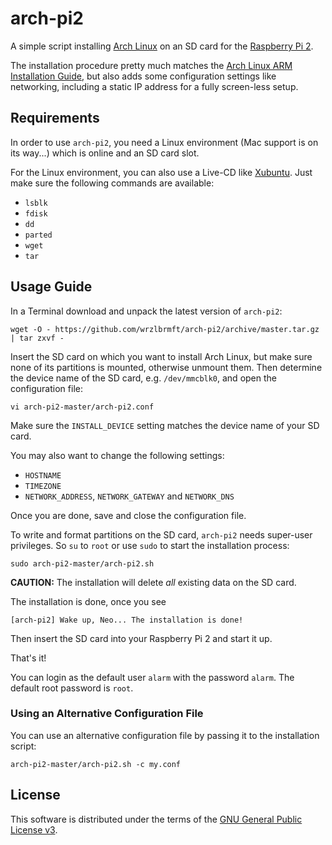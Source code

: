 # arch-pi2
A simple script installing [Arch Linux](https://www.archlinux.org/) on an SD
card for the
[Raspberry Pi 2](https://www.raspberrypi.org/products/raspberry-pi-2-model-b/).

The installation procedure pretty much matches the
[Arch Linux ARM Installation Guide](http://archlinuxarm.org/platforms/armv7/broadcom/raspberry-pi-2),
but also adds some configuration settings like networking, including a static IP
address for a fully screen-less setup.

## Requirements

In order to use
`arch-pi2`,
you need a Linux environment (Mac support is on its way...) which is online and
an SD card slot.

For the Linux environment, you can also use a Live-CD like
[Xubuntu](http://xubuntu.org/). Just make sure the following commands are
available:

* `lsblk`
* `fdisk`
* `dd`
* `parted`
* `wget`
* `tar`

## Usage Guide

In a Terminal download and unpack the latest version of
`arch-pi2`:

```
wget -O - https://github.com/wrzlbrmft/arch-pi2/archive/master.tar.gz | tar zxvf -
```

Insert the SD card on which you want to install Arch Linux, but make sure none
of its partitions is mounted, otherwise unmount them. Then determine the device
name of the SD card, e.g. `/dev/mmcblk0`, and open the configuration file:

```
vi arch-pi2-master/arch-pi2.conf
```

Make sure the `INSTALL_DEVICE` setting matches the device name of your SD card.

You may also want to change the following settings:

* `HOSTNAME`
* `TIMEZONE`
* `NETWORK_ADDRESS`, `NETWORK_GATEWAY` and `NETWORK_DNS`

Once you are done, save and close the configuration file.

To write and format partitions on the SD card,
`arch-pi2`
needs super-user privileges. So `su` to `root` or use `sudo` to start the
installation process:

```
sudo arch-pi2-master/arch-pi2.sh
```

**CAUTION:** The installation will delete *all* existing data on the SD card.

The installation is done, once you see

```
[arch-pi2] Wake up, Neo... The installation is done!
```

Then insert the SD card into your Raspberry Pi 2 and start it up.

That's it!

You can login as the default user `alarm` with the password `alarm`.
The default root password is `root`.

### Using an Alternative Configuration File

You can use an alternative configuration file by passing it to the installation
script:

```
arch-pi2-master/arch-pi2.sh -c my.conf
```

## License

This software is distributed under the terms of the
[GNU General Public License v3](https://www.gnu.org/licenses/gpl-3.0.en.html).
